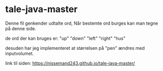 # tale-java-master

Denne fil genkender udtalte ord, Når bestemte ord burges kan man tegne på denne side.

de ord der kan bruges er:
"up"
"down"
"left"
"right"
"hus"

desuden har jeg implementeret at størrelsen på "pen" ændres med inputvolumet.

link til siden: https://nissemand243.github.io/tale-java-master/
